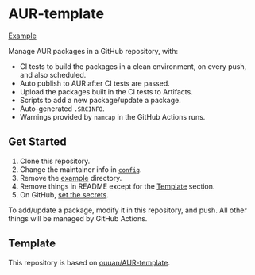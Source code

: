 # AUR-template

[Example](https://github.com/ouuan/AUR-packages)

Manage AUR packages in a GitHub repository, with:

-   CI tests to build the packages in a clean environment, on every push, and also scheduled.
-   Auto publish to AUR after CI tests are passed.
-   Upload the packages built in the CI tests to Artifacts.
-   Scripts to add a new package/update a package.
-   Auto-generated `.SRCINFO`.
-   Warnings provided by `namcap` in the GitHub Actions runs.

## Get Started

1.  Clone this repository.
2.  Change the maintainer info in [`config`](config).
3.  Remove the [example](example) directory.
4.  Remove things in README except for the [Template](#template) section.
5.  On GitHub, [set the secrets](https://github.com/shimataro/ssh-key-action#usage).

To add/update a package, modify it in this repository, and push. All other things will be managed by GitHub Actions.

## Template

This repository is based on [ouuan/AUR-template](https://github.com/ouuan/AUR-template).
